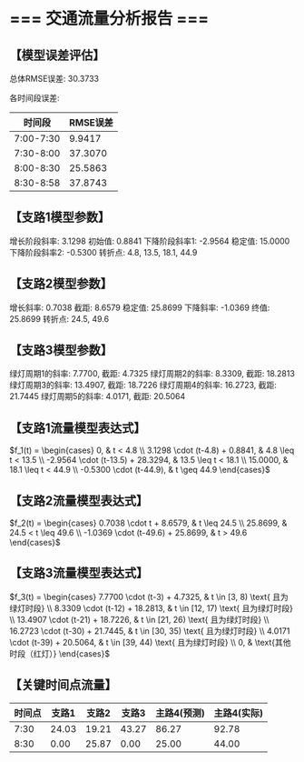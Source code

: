 # === 交通流量分析报告 ===

## 【模型误差评估】

总体RMSE误差: 30.3733

各时间段误差:

| 时间段 | RMSE误差 |
|--------|----------|
| 7:00-7:30 | 9.9417 |
| 7:30-8:00 | 37.3070 |
| 8:00-8:30 | 25.5863 |
| 8:30-8:58 | 37.8743 |

## 【支路1模型参数】

增长阶段斜率: 3.1298
初始值: 0.8841
下降阶段斜率1: -2.9564
稳定值: 15.0000
下降阶段斜率2: -0.5300
转折点: 4.8, 13.5, 18.1, 44.9

## 【支路2模型参数】

增长斜率: 0.7038
截距: 8.6579
稳定值: 25.8699
下降斜率: -1.0369
终值: 25.8699
转折点: 24.5, 49.6

## 【支路3模型参数】

绿灯周期1的斜率: 7.7700, 截距: 4.7325
绿灯周期2的斜率: 8.3309, 截距: 18.2813
绿灯周期3的斜率: 13.4907, 截距: 18.7226
绿灯周期4的斜率: 16.2723, 截距: 21.7445
绿灯周期5的斜率: 4.0171, 截距: 20.5064

## 【支路1流量模型表达式】

$f_1(t) = \begin{cases} 0, & t < 4.8 \\ 3.1298 \cdot (t-4.8) + 0.8841, & 4.8 \leq t < 13.5 \\ -2.9564 \cdot (t-13.5) + 28.3294, & 13.5 \leq t < 18.1 \\ 15.0000, & 18.1 \leq t < 44.9 \\ -0.5300 \cdot (t-44.9), & t \geq 44.9 \end{cases}$

## 【支路2流量模型表达式】

$f_2(t) = \begin{cases} 0.7038 \cdot t + 8.6579, & t \leq 24.5 \\ 25.8699, & 24.5 < t \leq 49.6 \\ -1.0369 \cdot (t-49.6) + 25.8699, & t > 49.6 \end{cases}$

## 【支路3流量模型表达式】

$f_3(t) = \begin{cases} 7.7700 \cdot (t-3) + 4.7325, & t \in [3, 8) \text{ 且为绿灯时段} \\ 8.3309 \cdot (t-12) + 18.2813, & t \in [12, 17) \text{ 且为绿灯时段} \\ 13.4907 \cdot (t-21) + 18.7226, & t \in [21, 26) \text{ 且为绿灯时段} \\ 16.2723 \cdot (t-30) + 21.7445, & t \in [30, 35) \text{ 且为绿灯时段} \\ 4.0171 \cdot (t-39) + 20.5064, & t \in [39, 44) \text{ 且为绿灯时段} \\ 0, & \text{其他时段（红灯）} \end{cases}$

## 【关键时间点流量】

| 时间点 | 支路1 | 支路2 | 支路3 | 主路4(预测) | 主路4(实际) |
|--------|-------|-------|-------|------------|------------|
| 7:30 | 24.03 | 19.21 | 43.27 |    86.27 |    92.78 |
| 8:30 |  0.00 | 25.87 |  0.00 |    25.00 |    44.00 |
